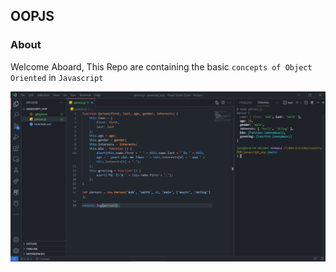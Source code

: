 ## OOPJS

### About 
Welcome Aboard, 
This Repo are containing the basic `concepts of Object Oriented` in `Javascript`

![Dashboard](images/captured.png "Captured")
